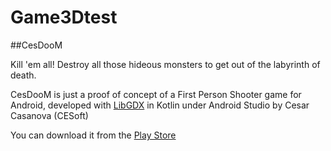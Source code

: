# Game3Dtest

##CesDooM

Kill 'em all! Destroy all those hideous monsters to get out of the labyrinth of death.

CesDooM is just a proof of concept of a First Person Shooter game for Android, developed with [LibGDX](https://libgdx.badlogicgames.com) in Kotlin under Android Studio by Cesar Casanova (CESoft)

You can download it from the [Play Store](https://play.google.com/store/apps/details?id=com.cesoft.cesdoom)

